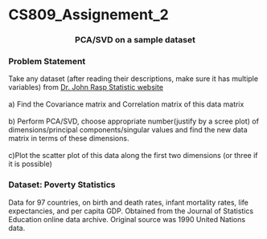 # CS809_Assignement_2

<center><h3>PCA/SVD on a sample dataset </h3></center>
<h3> Problem Statement </h3>
Take any dataset (after reading their descriptions, make sure it has multiple variables) from 
<a href="https://www2.stetson.edu/~jrasp/data.htm ">Dr. John Rasp Statistic website</a> </br>
<br>a) Find the Covariance matrix and Correlation matrix of this data matrix </br>
<br>b) Perform PCA/SVD, choose appropriate number(justify by a scree plot) of dimensions/principal components/singular values and find the new data matrix in terms of these dimensions.</br>
<br>c)Plot the scatter plot of this data along the first two dimensions (or three if it is possible)</br>

<h3>Dataset: Poverty Statistics</h3>
Data for 97 countries, on birth and death rates, infant mortality rates, life expectancies, and per capita GDP. Obtained from the Journal of Statistics Education online data archive. Original source was 1990 United Nations data.
